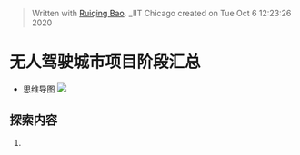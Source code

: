 


> Written with [Ruiqing Bao](). _IIT Chicago created on Tue Oct  6 12:23:26 2020

# 无人驾驶城市项目阶段汇总
* 思维导图
![](https://github.com/richieBao/python-urbanPlanning/blob/master/images/sumUp-driverlessCityProject_explorationInFuture_richie_20200919_s.jpg)

## 探索内容
1. 
<!--stackedit_data:
eyJoaXN0b3J5IjpbNzg2NjQ1MTYsNzk4MzcyNTEzLC01Mjg1OD
MxMDYsMTMyNjk4MTA1Nyw3MzA5OTgxMTZdfQ==
-->